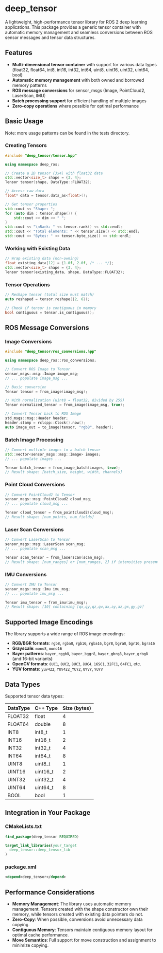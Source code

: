 # deep_tensor

A lightweight, high-performance tensor library for ROS 2 deep learning applications. This package provides a generic tensor container with automatic memory management and seamless conversions between ROS sensor messages and tensor data structures.

## Features

- **Multi-dimensional tensor container** with support for various data types (float32, float64, int8, int16, int32, int64, uint8, uint16, uint32, uint64, bool)
- **Automatic memory management** with both owned and borrowed memory patterns
- **ROS message conversions** for sensor_msgs (Image, PointCloud2, LaserScan, IMU)
- **Batch processing support** for efficient handling of multiple images
- **Zero-copy operations** where possible for optimal performance

## Basic Usage

Note: more usage patterns can be found in the tests directory.

### Creating Tensors

```cpp
#include "deep_tensor/tensor.hpp"

using namespace deep_ros;

// Create a 2D tensor (3x4) with float32 data
std::vector<size_t> shape = {3, 4};
Tensor tensor(shape, DataType::FLOAT32);

// Access raw data
float* data = tensor.data_as<float>();

// Get tensor properties
std::cout << "Shape: ";
for (auto dim : tensor.shape()) {
    std::cout << dim << " ";
}
std::cout << "\nRank: " << tensor.rank() << std::endl;
std::cout << "Total elements: " << tensor.size() << std::endl;
std::cout << "Bytes: " << tensor.byte_size() << std::endl;
```

### Working with Existing Data

```cpp
// Wrap existing data (non-owning)
float existing_data[12] = {1.0f, 2.0f, /* ... */};
std::vector<size_t> shape = {3, 4};
Tensor tensor(existing_data, shape, DataType::FLOAT32);
```

### Tensor Operations

```cpp
// Reshape tensor (total size must match)
auto reshaped = tensor.reshape({2, 6});

// Check if tensor is contiguous in memory
bool contiguous = tensor.is_contiguous();
```

## ROS Message Conversions

### Image Conversions

```cpp
#include "deep_tensor/ros_conversions.hpp"

using namespace deep_ros::ros_conversions;

// Convert ROS Image to Tensor
sensor_msgs::msg::Image image_msg;
// ... populate image_msg ...

// Basic conversion
Tensor tensor = from_image(image_msg);

// With normalization (uint8 → float32, divided by 255)
Tensor normalized_tensor = from_image(image_msg, true);

// Convert Tensor back to ROS Image
std_msgs::msg::Header header;
header.stamp = rclcpp::Clock().now();
auto image_out = to_image(tensor, "rgb8", header);
```

### Batch Image Processing

```cpp
// Convert multiple images to a batch tensor
std::vector<sensor_msgs::msg::Image> images;
// ... populate images ...

Tensor batch_tensor = from_image_batch(images, true);
// Result shape: [batch_size, height, width, channels]
```

### Point Cloud Conversions

```cpp
// Convert PointCloud2 to Tensor
sensor_msgs::msg::PointCloud2 cloud_msg;
// ... populate cloud_msg ...

Tensor cloud_tensor = from_pointcloud2(cloud_msg);
// Result shape: [num_points, num_fields]
```

### Laser Scan Conversions

```cpp
// Convert LaserScan to Tensor
sensor_msgs::msg::LaserScan scan_msg;
// ... populate scan_msg ...

Tensor scan_tensor = from_laserscan(scan_msg);
// Result shape: [num_ranges] or [num_ranges, 2] if intensities present
```

### IMU Conversions

```cpp
// Convert IMU to Tensor
sensor_msgs::msg::Imu imu_msg;
// ... populate imu_msg ...

Tensor imu_tensor = from_imu(imu_msg);
// Result shape: [10] containing [qx,qy,qz,qw,ax,ay,az,gx,gy,gz]
```

## Supported Image Encodings

The library supports a wide range of ROS image encodings:

- **RGB/BGR formats**: `rgb8`, `rgba8`, `rgb16`, `rgba16`, `bgr8`, `bgra8`, `bgr16`, `bgra16`
- **Grayscale**: `mono8`, `mono16`
- **Bayer patterns**: `bayer_rggb8`, `bayer_bggr8`, `bayer_gbrg8`, `bayer_grbg8` (and 16-bit variants)
- **OpenCV formats**: `8UC1`, `8UC2`, `8UC3`, `8UC4`, `16SC1`, `32FC1`, `64FC1`, etc.
- **YUV formats**: `yuv422`, `YUV422_YUY2`, `UYVY`, `YUYV`

## Data Types

Supported tensor data types:

| DataType | C++ Type | Size (bytes) |
|----------|----------|--------------|
| FLOAT32  | float    | 4            |
| FLOAT64  | double   | 8            |
| INT8     | int8_t   | 1            |
| INT16    | int16_t  | 2            |
| INT32    | int32_t  | 4            |
| INT64    | int64_t  | 8            |
| UINT8    | uint8_t  | 1            |
| UINT16   | uint16_t | 2            |
| UINT32   | uint32_t | 4            |
| UINT64   | uint64_t | 8            |
| BOOL     | bool     | 1            |

## Integration in Your Package

### CMakeLists.txt

```cmake
find_package(deep_tensor REQUIRED)

target_link_libraries(your_target
  deep_tensor::deep_tensor_lib
)
```

### package.xml

```xml
<depend>deep_tensor</depend>
```

## Performance Considerations

- **Memory Management**: The library uses automatic memory management. Tensors created with the shape constructor own their memory, while tensors created with existing data pointers do not.
- **Zero-Copy**: When possible, conversions avoid unnecessary data copying.
- **Contiguous Memory**: Tensors maintain contiguous memory layout for optimal cache performance.
- **Move Semantics**: Full support for move construction and assignment to minimize copying.
